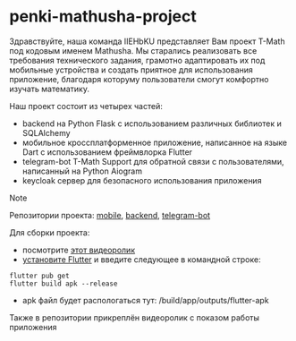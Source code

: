 # penki-mathusha-project

Здравствуйте, наша команда IIEHbKU представляет Вам проект T-Math под кодовым именем Mathusha. Мы старались реализовать все требования технического задания, грамотно адаптировать их под мобильные устройства и создать приятное для использования приложение, благодаря которуму пользователи смогут комфортно изучать математику.

Наш проект состоит из четырех частей: 
* backend на Python Flask с использованием различных библиотек и SQLAlchemy
* мобильное кроссплатформенное приложение, написанное на языке Dart с использованием фреймвлорка Flutter
* telegram-bot T-Math Support для обратной связи с пользователями, написанный на Python Aiogram
* keycloak сервер для безопасного использования приложения

> [!NOTE]
> Репозитории проекта: [mobile](https://github.com/Street02krutoy/math-app), [backend](https://github.com/mikhalexandr/mathusha-api), [telegram-bot](https://github.com/mikhalexandr/telegram-bot-tech-support)


Для сборки проекта:
* посмотрите [этот видеоролик](https://www.youtube.com/watch?v=m_xC5pADtOM)
* [установите Flutter](https://docs.flutter.dev/get-started/install) и введите следующее в командной строке: 
```
flutter pub get
flutter build apk --release
```
* apk файл будет распологаться тут: /build/app/outputs/flutter-apk

Также в репозитории прикреплён видеоролик с показом работы приложения

